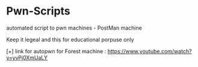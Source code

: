 # Pwn-Scripts
automated script to pwn machines - PostMan machine

Keep it legeal and this for educational porpuse only 

[+] link for autopwn for Forest machine : https://www.youtube.com/watch?v=yvPj0XmUaLY
